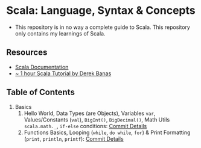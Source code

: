 # Scala: Language, Syntax & Concepts

- This repository is in no way a complete guide to Scala. This repository only contains my learnings of Scala.

## Resources

- [Scala Documentation](https://docs.scala-lang.org/overviews/scala-book/introduction.html)
- [~ 1 hour Scala Tutorial by Derek Banas](https://www.youtube.com/watch?v=DzFt0YkZo8M&t=1s&ab_channel=DerekBanas)

## Table of Contents

1. Basics
   1. Hello World, Data Types (are Objects), Variables `var`, Values/Constants (`val`), `BigInt()`, `BigDecimal()`, Math Utils `scala.math._`, `if-else` conditions: [Commit Details](https://github.com/Ch-sriram/scala-learn/blob/595364ff5f3a4c91451ad00298df700572dce931/1-basics/HelloWorld.scala)
   2. Functions Basics, Looping (`while`, `do while`, `for`) & Print Formatting (`print`, `println`, `printf`): [Commit Details]()
